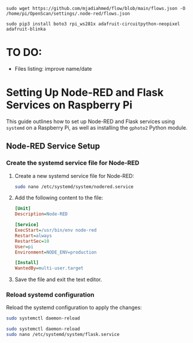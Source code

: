  ```sudo wget https://github.com/mjadiahmed/flow/blob/main/flows.json -O /home/pi/OpenScan/settings/.node-red/flows.json ```

 ```sudo pip3 install boto3 rpi_ws281x adafruit-circuitpython-neopixel adafruit-blinka ```


# TO DO:
- Files listing: improve name/date



# Setting Up Node-RED and Flask Services on Raspberry Pi

This guide outlines how to set up Node-RED and Flask services using `systemd` on a Raspberry Pi, as well as installing the `gphoto2` Python module.

## Node-RED Service Setup

### Create the systemd service file for Node-RED

1. Create a new systemd service file for Node-RED:

    ```bash
    sudo nano /etc/systemd/system/nodered.service
    ```

2. Add the following content to the file:

    ```ini
    [Unit]
    Description=Node-RED

    [Service]
    ExecStart=/usr/bin/env node-red
    Restart=always
    RestartSec=10
    User=pi
    Environment=NODE_ENV=production

    [Install]
    WantedBy=multi-user.target
    ```

3. Save the file and exit the text editor.

### Reload systemd configuration

Reload the systemd configuration to apply the changes:

```bash
sudo systemctl daemon-reload

sudo systemctl daemon-reload
sudo nano /etc/systemd/system/flask.service
